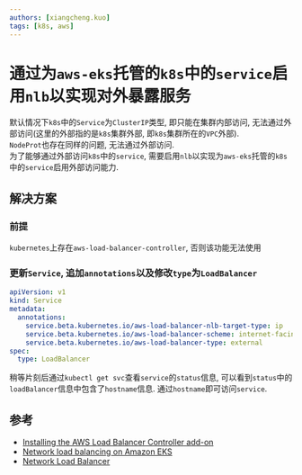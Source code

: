```yaml
---
authors: [xiangcheng.kuo]
tags: [k8s, aws]
---
```


# 通过为`aws-eks`托管的`k8s`中的`service`启用`nlb`以实现对外暴露服务

默认情况下`k8s`中的`Service`为`ClusterIP`类型, 即只能在集群内部访问, 无法通过外部访问(这里的外部指的是`k8s`集群外部,
即`k8s`集群所在的`VPC`外部).<br/>
`NodeProt`也存在同样的问题, 无法通过外部访问.<br/>
为了能够通过外部访问`k8s`中的`service`, 需要启用`nlb`以实现为`aws-eks`托管的`k8s`中的`service`启用外部访问能力.

<!--truncate-->

## 解决方案

### 前提

`kubernetes`上存在`aws-load-balancer-controller`, 否则该功能无法使用

### 更新`Service`, 追加`annotations`以及修改`type`为`LoadBalancer`

```yaml
apiVersion: v1
kind: Service
metadata:
  annotations:
    service.beta.kubernetes.io/aws-load-balancer-nlb-target-type: ip
    service.beta.kubernetes.io/aws-load-balancer-scheme: internet-facing
    service.beta.kubernetes.io/aws-load-balancer-type: external
spec:
  type: LoadBalancer
```

稍等片刻后通过`kubectl get svc`查看`service`的`status`信息, 可以看到`status`中的`loadBalancer`信息中包含了`hostname`信息.
通过`hostname`即可访问`service`.

## 参考

- [Installing the AWS Load Balancer Controller add-on](https://docs.aws.amazon.com/eks/latest/userguide/aws-load-balancer-controller.html)
- [Network load balancing on Amazon EKS](https://docs.aws.amazon.com/eks/latest/userguide/network-load-balancing.html)
- [Network Load Balancer](https://kubernetes-sigs.github.io/aws-load-balancer-controller/v2.4/guide/service/nlb/)